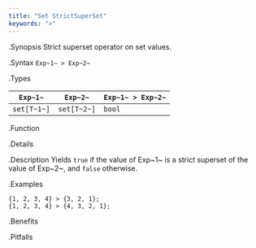 ```yaml
---
title: "Set StrictSuperSet"
keywords: ">"
---
```


.Synopsis
Strict superset operator on set values.

.Syntax
`Exp~1~ > Exp~2~`

.Types


| `Exp~1~`    |  `Exp~2~`    | `Exp~1~ > Exp~2~`  |
| --- | --- | --- |
| `set[T~1~]` |  `set[T~2~]` | `bool`               |


.Function

.Details

.Description
Yields `true` if the value of Exp~1~ is a strict superset of the value of Exp~2~, and `false` otherwise.

.Examples
```rascal-shell
{1, 2, 3, 4} > {3, 2, 1};
{1, 2, 3, 4} > {4, 3, 2, 1};
```

.Benefits

.Pitfalls

